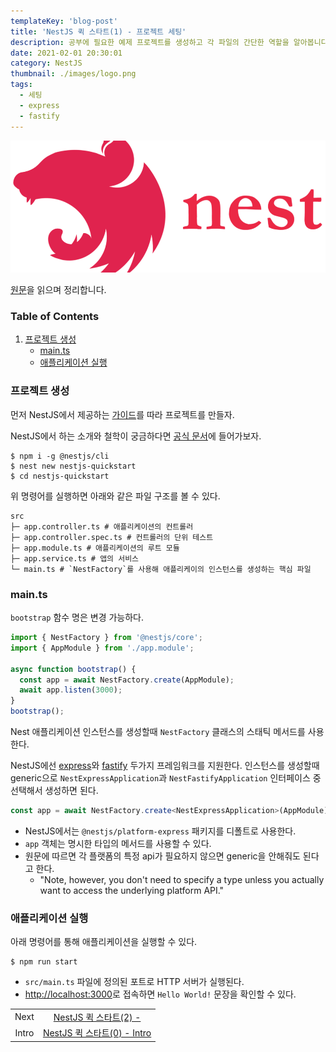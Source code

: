 ```yaml
---
templateKey: 'blog-post'
title: 'NestJS 퀵 스타트(1) - 프로젝트 세팅'
description: 공부에 필요한 예제 프로젝트를 생성하고 각 파일의 간단한 역할을 알아봅니다.
date: 2021-02-01 20:30:01
category: NestJS
thumbnail: ./images/logo.png
tags:
  - 세팅
  - express
  - fastify
---
```


![NestJS Logo](./images/logo.png)

[원문](https://docs.nestjs.com/first-steps)을 읽으며 정리합니다.

### Table of Contents

1. [프로젝트 생성](#프로젝트-생성)
   - [main.ts](#maints)
   - [애플리케이션 실행](#애플리케이션-실행)

### 프로젝트 생성

먼저 NestJS에서 제공하는 [가이드](https://docs.nestjs.com/first-steps#setup)를 따라 프로젝트를 만들자.

NestJS에서 하는 소개와 철학이 궁금하다면 [공식 문서](https://docs.nestjs.com/)에 들어가보자.

```shell
$ npm i -g @nestjs/cli
$ nest new nestjs-quickstart
$ cd nestjs-quickstart
```

위 명령어를 실행하면 아래와 같은 파일 구조를 볼 수 있다.

```shell
src
├─ app.controller.ts # 애플리케이션의 컨트롤러
├─ app.controller.spec.ts # 컨트롤러의 단위 테스트
├─ app.module.ts # 애플리케이션의 루트 모듈
├─ app.service.ts # 앱의 서비스
└─ main.ts # `NestFactory`를 사용해 애플리케이의 인스턴스를 생성하는 핵심 파일
```

### main.ts

`bootstrap` 함수 명은 변경 가능하다.

```ts
import { NestFactory } from '@nestjs/core';
import { AppModule } from './app.module';

async function bootstrap() {
  const app = await NestFactory.create(AppModule);
  await app.listen(3000);
}
bootstrap();
```

Nest 애플리케이션 인스턴스를 생성할때 `NestFactory` 클래스의 스태틱 메서드를 사용한다.

NestJS에선 [express](https://expressjs.com/)와 [fastify](https://www.fastify.io/) 두가지 프레임워크를 지원한다. 인스턴스를 생성할때 generic으로 `NestExpressApplication`과 `NestFastifyApplication` 인터페이스 중 선택해서 생성하면 된다.
```ts
const app = await NestFactory.create<NestExpressApplication>(AppModule);
```

- NestJS에서는 `@nestjs/platform-express` 패키지를 디폴트로 사용한다.
- `app` 객체는 명시한 타입의 메서드를 사용할 수 있다.
- 원문에 따르면 각 플랫폼의 특정 api가 필요하지 않으면 generic을 안해줘도 된다고 한다.
  - "Note, however, you don't need to specify a type unless you actually want to access the underlying platform API."

### 애플리케이션 실행

아래 명령어를 통해 애플리케이션을 실행할 수 있다.

```shell
$ npm run start
```

- `src/main.ts` 파일에 정의된 포트로 HTTP 서버가 실행된다.
- [http://localhost:3000](http://localhost:3000)로  접속하면 `Hello World!` 문장을 확인할 수 있다.

|       |                                                               |
| :---: | :-----------------------------------------------------------: |
| Next  | [NestJS 퀵 스타트(2) - ](https://uchanlee.dev/NestJS/quick-start/2.md) |
| Intro | [NestJS 퀵 스타트(0) - Intro](https://uchanlee.dev/NestJS/quick-start/0.md) |

